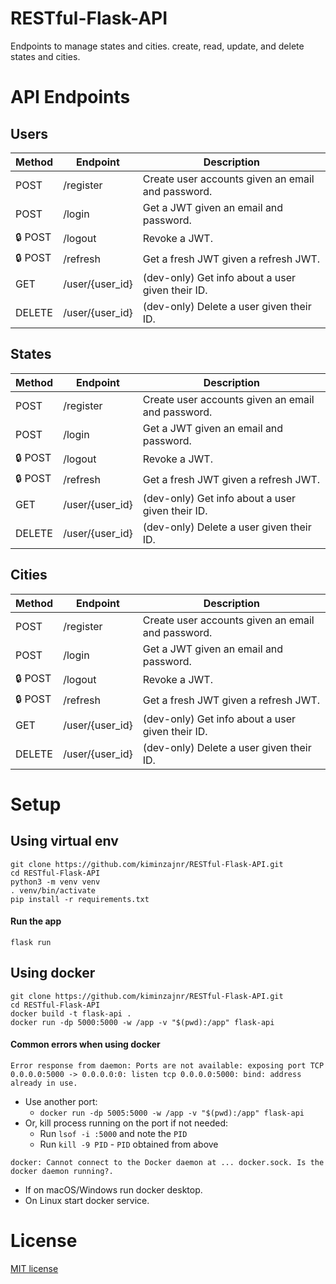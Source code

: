 # RESTful-Flask-API
Endpoints to manage states and cities.
create, read, update, and delete states and cities.

# API Endpoints

## Users

| Method | Endpoint          | Description                                       |
|--------|-------------------|---------------------------------------------------|
| POST   | /register         | Create user accounts given an email and password. |
| POST   | /login            | Get a JWT given an email and password.            |
| 🔒 POST | /logout           | Revoke a JWT.                                      |
| 🔒 POST | /refresh          | Get a fresh JWT given a refresh JWT.              |
| GET    | /user/{user_id}   | (dev-only) Get info about a user given their ID.  |
| DELETE | /user/{user_id}   | (dev-only) Delete a user given their ID.          |

## States

| Method | Endpoint          | Description                                       |
|--------|-------------------|---------------------------------------------------|
| POST   | /register         | Create user accounts given an email and password. |
| POST   | /login            | Get a JWT given an email and password.            |
| 🔒 POST | /logout           | Revoke a JWT.                                      |
| 🔒 POST | /refresh          | Get a fresh JWT given a refresh JWT.              |
| GET    | /user/{user_id}   | (dev-only) Get info about a user given their ID.  |
| DELETE | /user/{user_id}   | (dev-only) Delete a user given their ID.          |

## Cities

| Method | Endpoint          | Description                                       |
|--------|-------------------|---------------------------------------------------|
| POST   | /register         | Create user accounts given an email and password. |
| POST   | /login            | Get a JWT given an email and password.            |
| 🔒 POST | /logout           | Revoke a JWT.                                      |
| 🔒 POST | /refresh          | Get a fresh JWT given a refresh JWT.              |
| GET    | /user/{user_id}   | (dev-only) Get info about a user given their ID.  |
| DELETE | /user/{user_id}   | (dev-only) Delete a user given their ID.          |

# Setup

## Using virtual env
```
git clone https://github.com/kiminzajnr/RESTful-Flask-API.git
cd RESTful-Flask-API
python3 -m venv venv
. venv/bin/activate
pip install -r requirements.txt
```

#### Run the app
```
flask run
```

## Using docker
```
git clone https://github.com/kiminzajnr/RESTful-Flask-API.git
cd RESTful-Flask-API
docker build -t flask-api .
docker run -dp 5000:5000 -w /app -v "$(pwd):/app" flask-api
```

#### Common errors when using docker
`Error response from daemon: Ports are not available: exposing port TCP 0.0.0.0:5000 -> 0.0.0.0:0: listen tcp 0.0.0.0:5000: bind: address already in use.`

- Use another port:
    - `docker run -dp 5005:5000 -w /app -v "$(pwd):/app" flask-api`
- Or, kill process running on the port if not needed:
    - Run `lsof -i :5000` and note the `PID`
    - Run `kill -9 PID` - `PID` obtained from above

`docker: Cannot connect to the Docker daemon at ... docker.sock. Is the docker daemon running?.`
- If on macOS/Windows run docker desktop.
- On Linux start docker service.

# License
[MIT license](/LICENSE)

